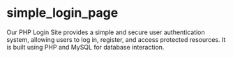 # simple_login_page
Our PHP Login Site provides a simple and secure user authentication system, allowing users to log in, register, and access protected resources. It is built using PHP and MySQL for database interaction.
